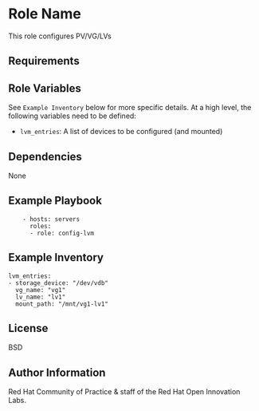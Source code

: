 Role Name
=========

This role configures PV/VG/LVs

Requirements
------------



Role Variables
--------------

See `Example Inventory` below for more specific details. At a high level, the following variables need to be defined:

- `lvm_entries`: A list of devices to be configured (and mounted)

Dependencies
------------

None


Example Playbook
----------------

```
    - hosts: servers
      roles:
      - role: config-lvm
```


Example Inventory
----------------

```
lvm_entries:
- storage_device: "/dev/vdb"
  vg_name: "vg1"
  lv_name: "lv1"
  mount_path: "/mnt/vg1-lv1" 

```


License
-------

BSD

Author Information
------------------

Red Hat Community of Practice & staff of the Red Hat Open Innovation Labs.
